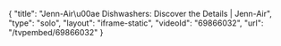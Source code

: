 {
    "title": "Jenn-Air\u00ae Dishwashers: Discover the Details | Jenn-Air",
    "type": "solo",
    "layout": "iframe-static",
    "videoId": "69866032",
    "url": "\/tvpembed\/69866032"
}